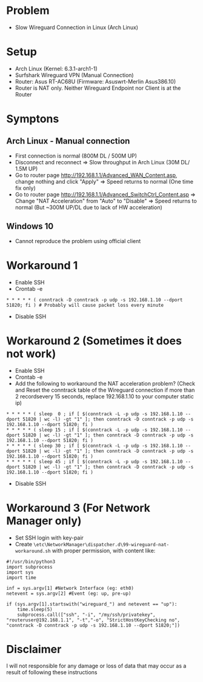 # Problem
- Slow Wireguard Connection in Linux (Arch Linux)

# Setup
- Arch Linux (Kernel: 6.3.1-arch1-1)
- Surfshark Wireguard VPN (Manual Connection)
- Router: Asus RT-AC68U (Firmware: Asuswrt-Merlin Asus386.10)
- Router is NAT only. Neither Wireguard Endpoint nor Client is at the Router

# Symptons
## Arch Linux - Manual connection
- First connection is normal (800M DL / 500M UP)
- Disconnect and reconnect => Slow throughput in Arch Linux (30M DL/ 1.5M UP)
- Go to router page http://192.168.1.1/Advanced_WAN_Content.asp, change nothing and click "Apply" => Speed returns to normal (One time fix only)
- Go to router page http://192.168.1.1/Advanced_SwitchCtrl_Content.asp => Change "NAT Acceleration" from "Auto" to "Disable" => Speed returns to normal (But ~300M UP/DL due to lack of HW acceleration)

## Windows 10
- Cannot reproduce the problem using official client

# Workaround 1
- Enable SSH
- Crontab -e
```
* * * * * ( conntrack -D conntrack -p udp -s 192.168.1.10 --dport 51820; fi ) # Probably will cause packet loss every minute
```
- Disable SSH

# Workaround 2 (Sometimes it does not work) 
- Enable SSH
- Crontab -e
- Add the following to workaround the NAT acceleration problem? (Check and Reset the conntrack table of the Wireguard connection if more than 2 recordsevery 15 seconds, replace 192.168.1.10 to your computer static ip)
```
* * * * * ( sleep  0 ; if [ $(conntrack -L -p udp -s 192.168.1.10 --dport 51820 | wc -l) -gt "1" ]; then conntrack -D conntrack -p udp -s 192.168.1.10 --dport 51820; fi )
* * * * * ( sleep 15 ; if [ $(conntrack -L -p udp -s 192.168.1.10 --dport 51820 | wc -l) -gt "1" ]; then conntrack -D conntrack -p udp -s 192.168.1.10 --dport 51820; fi )
* * * * * ( sleep 30 ; if [ $(conntrack -L -p udp -s 192.168.1.10 --dport 51820 | wc -l) -gt "1" ]; then conntrack -D conntrack -p udp -s 192.168.1.10 --dport 51820; fi )
* * * * * ( sleep 45 ; if [ $(conntrack -L -p udp -s 192.168.1.10 --dport 51820 | wc -l) -gt "1" ]; then conntrack -D conntrack -p udp -s 192.168.1.10 --dport 51820; fi )
```
- Disable SSH

# Workaround 3 (For Network Manager only)
- Set SSH login with key-pair
- Create `\etc\NetworkManager\dispatcher.d\99-wireguard-nat-workaround.sh` with proper permission, with content like:
```
#!/usr/bin/python3
import subprocess
import sys
import time

inf = sys.argv[1] #Network Interface (eg: eth0)
netevent = sys.argv[2] #Event (eg: up, pre-up)

if (sys.argv[1].startswith("wireguard_") and netevent == "up"):
    time.sleep(5)
    subprocess.call(["ssh", "-i", "/my/ssh/privatekey", "routeruser@192.168.1.1", "-t","-o", "StrictHostKeyChecking no", "conntrack -D conntrack -p udp -s 192.168.1.10 --dport 51820;"])
```

# Disclaimer
I will not responsible for any damage or loss of data that may occur as a result of following these instructions
